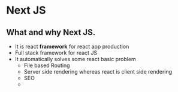 # Next JS

## What and why Next JS.
- It is react **framework** for react app production
- Full stack framework for react JS
- It automatically solves some react basic problem
  - File based Routing
  - Server side rendering whereas react is client side rendering
  - SEO
  - 